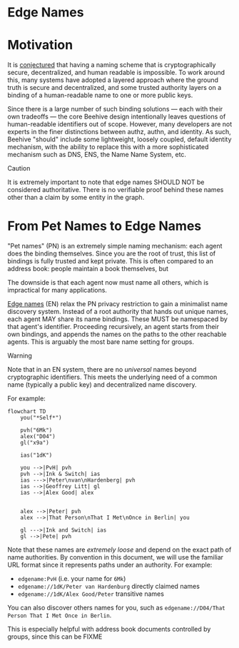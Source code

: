 # Edge Names

# Motivation

It is [conjectured][Zooko's Triangle] that having a naming scheme that is cryptographically secure, decentralized, and human readable is impossible. To work around this, many systems have adopted a layered approach where the ground truth is secure and decentralized, and some trusted authority layers on a binding of a human-readable name to one or more public keys.

Since there is a large number of such binding solutions — each with their own tradeoffs — the core Beehive design intentionally leaves questions of human-readable identifiers out of scope. However, many developers are not experts in the finer distinctions between authz, authn, and identity. As such, Beehive "should" include some lightweight, loosely coupled, default identity mechanism, with the ability to replace this with a more sophisticated mechanism such as DNS, ENS, the Name Name System, etc.

> [!CAUTION]
> It is extremely important to note that edge names SHOULD NOT be considered authoritative. There is no verifiable proof behind these names other than a claim by some entity in the graph.

# From Pet Names to Edge Names

"Pet names" (PN) is an extremely simple naming mechanism: each agent does the binding themselves. Since you are the root of trust, this list of bindings is fully trusted and kept private. This is often compared to an address book: people maintain a book themselves, but 

The downside is that each agent now must name all others, which is impractical for many applications.

[Edge names][Spritely pet names] (EN) relax the PN privacy restriction to gain a minimalist name discovery system. Instead of a root authority that hands out unique names, each agent MAY share its name bindings. These MUST be namespaced by that agent's identifier. Proceeding recursively, an agent starts from their own bindings, and appends the names on the paths to the other reachable agents. This is arguably the most bare name setting for groups.

> [!WARNING]
> Note that in an EN system, there are no _universal_ names beyond cryptographic identifiers. This meets the underlying need of a common name (typically a public key) and decentralized name discovery.

For example:

```mermaid
flowchart TD
    you("*Self*")

    pvh("6Mk")
    alex("D04")
    gl("x9a")

    ias("1dK")

    you -->|PvH| pvh
    pvh -->|Ink & Switch| ias
    ias --->|Peter\nvan\nHardenberg| pvh
    ias -->|Geoffrey Litt| gl
    ias -->|Alex Good| alex


    alex -->|Peter| pvh
    alex -->|That Person\nThat I Met\nOnce in Berlin| you

    gl --->|Ink and Switch| ias
    gl -->|Pete| pvh
```

Note that these names are _extremely loose_ and depend on the exact path of name authorities. By convention in this document, we will use the familiar URL format since it represents paths under an authority. For example:

* `edgename:PvH` (i.e. your name for `6Mk`)
* `edgename://1dK/Peter van Hardenburg` directly claimed names
* `edgename://1dK/Alex Good/Peter` transitive names

You can also discover others names for you, such as `edgename://D04/That Person That I Met Once in Berlin`.

This is especially helpful with address book documents controlled by groups, since this can be  FIXME

<!-- External Links -->
[Spritely pet names]: https://spritely.institute/static/papers/petnames.html
[Zooko's Triangle]: https://en.wikipedia.org/wiki/Zooko's_triangle
